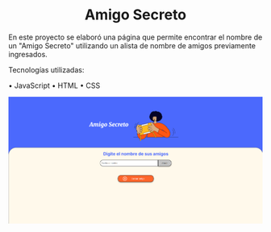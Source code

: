 <h1 align="center"> Amigo Secreto </h1>

En este proyecto se elaboró una página que permite encontrar el nombre de un "Amigo Secreto" utilizando un alista de nombre de amigos previamente ingresados.

Tecnologías utilizadas: 

• JavaScript
• HTML
• CSS

![image alt](https://github.com/Nico-Palacios/challenge-amigo-secreto/blob/99b1fe2cb85a3d836e03f557a782c31f52a59c38/Captura%20de%20pantalla%202025-03-02%20201207.png)

